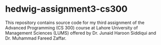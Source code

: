 # hedwig-assignment3-cs300

This repository contains source code for my third assignment of the Advanced Programming (CS 300) course at Lahore University of Management Sciences (LUMS) offered by Dr. Junaid Haroon Siddiqui and Dr. Muhammad Fareed Zaffar.

